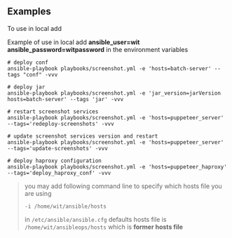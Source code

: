 ## Examples

To use in local add 

Example of use in local add **ansible_user=wit ansible_password=witpassword** in the environment variables

```
# deploy conf
ansible-playbook playbooks/screenshot.yml -e 'hosts=batch-server' --tags "conf" -vvv

# deploy jar
ansible-playbook playbooks/screenshot.yml -e 'jar_version=jarVersion hosts=batch-server' --tags 'jar' -vvv

# restart screenshot services
ansible-playbook playbooks/screenshot.yml -e 'hosts=puppeteer_server' --tags='redeploy-screenshots' -vvv

# update screenshot services version and restart
ansible-playbook playbooks/screenshot.yml -e 'hosts=puppeteer_server' --tags='update-screenshots' -vvv

# deploy haproxy configuration
ansible-playbook playbooks/screenshot.yml -e 'hosts=puppeteer_haproxy' --tags='deploy_haproxy_conf' -vvv

```

> you may add following command line to specify which hosts file you are using
>```
>-i /home/wit/ansible/hosts
>```
>in `/etc/ansible/ansible.cfg` defaults hosts file is `/home/wit/ansibleops/hosts` which is **former hosts file**